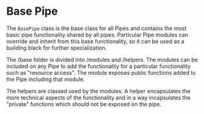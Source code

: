 # Base Pipe

The `BasePipe` class is the base class for all Pipes and contains the most basic pipe functionality shared by all pipes.
Particular Pipe modules can override and inherit from this base functionality, so it can be used as a building black for further
specialization.

The /base folder is divided into /modules and /helpers. The modules can be included on any Pipe to add the functionality for
a particular functionality such as "resource access". The module exposes public functions added to the Pipe including that module.

The helpers are classed used by the modules. A helper encapsulates the more technical aspects of the functionality and in a way incapsulates
the "private" functions which should not be exposed on the pipe.